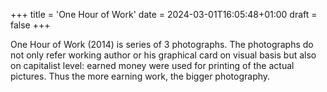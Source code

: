 +++
title = 'One Hour of Work'
date = 2024-03-01T16:05:48+01:00
draft = false
+++

One Hour of Work (2014) is series of 3 photographs.
The photographs do not only refer working author or his graphical card on visual basis but also on capitalist level: earned money were used for printing of the actual pictures.
Thus the more earning work, the bigger photography.
